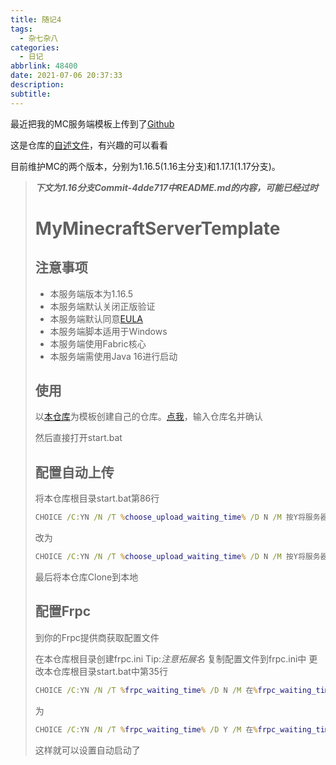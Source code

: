 ```yaml
---
title: 随记4
tags:
  - 杂七杂八
categories:
  - 日记
abbrlink: 48400
date: 2021-07-06 20:37:33
description:
subtitle:
---
```


最近把我的MC服务端模板上传到了[Github](https://github.com/Cccc-owo/MyMCServer/)

这是仓库的[自述文件](https://github.com/Cccc-owo/MyMCServer/blob/1.16/README.md)，有兴趣的可以看看

目前维护MC的两个版本，分别为1.16.5(1.16主分支)和1.17.1(1.17分支)。

> ***下文为1.16分支Commit-4dde717中README.md的内容，可能已经过时***
> # MyMinecraftServerTemplate
>
> ## 注意事项
>
> - 本服务端版本为1.16.5
> - 本服务端默认关闭正版验证
> - 本服务端默认同意[EULA](https://account.mojang.com/documents/minecraft_eula)
> - 本服务端脚本适用于Windows
> - 本服务端使用Fabric核心
> - 本服务端需使用Java 16进行启动
>
> ## 使用
>
> 以[本仓库](https://github.com/Cccc-owo/MyMCServer/)为模板创建自己的仓库。[点我](https://github.com/Cccc-owo/MyMCServer/generate)，输入仓库名并确认
>
> 然后直接打开start.bat
>
> ## 配置自动上传
>
> 将本仓库根目录start.bat第86行
>
> ```bat
> CHOICE /C:YN /N /T %choose_upload_waiting_time% /D N /M 按Y将服务器上传至配置好的Github仓库，等待%choose_upload_waiting_time%秒> 自动跳过。
> ```
>
> 改为
>
> ```bat
> CHOICE /C:YN /N /T %choose_upload_waiting_time% /D N /M 按Y将服务器上传至配置好的Github仓库，等待%choose_upload_waiting_time%秒> 自动跳过。
> ```
>
> 最后将本仓库Clone到本地
>
> ## 配置Frpc
>
> 到你的Frpc提供商获取配置文件
>
> 在本仓库根目录创建frpc.ini
> Tip:*注意拓展名*
> 复制配置文件到frpc.ini中
> 更改本仓库根目录start.bat中第35行
>
> ```bat
> CHOICE /C:YN /N /T %frpc_waiting_time% /D N /M 在%frpc_waiting_time%秒内,按N以忽略,按Y启动Frpc,默认忽略
> ```
>
> 为
>
> ```bat
> CHOICE /C:YN /N /T %frpc_waiting_time% /D Y /M 在%frpc_waiting_time%秒内,按N以忽略,按Y启动Frpc,默认启动
> ```
>
> 这样就可以设置自动启动了

